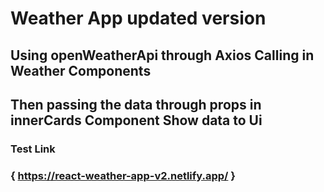 # Weather App updated version


## Using openWeatherApi through Axios  Calling in Weather Components
## Then passing the data through props in innerCards Component Show data to Ui


### Test Link
### { https://react-weather-app-v2.netlify.app/ }
